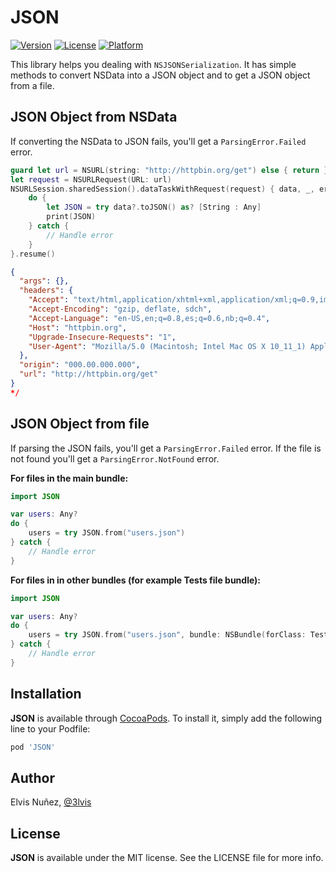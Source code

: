 # JSON

[![Version](https://img.shields.io/cocoapods/v/JSON.svg?style=flat)](http://cocoadocs.org/docsets/JSON)
[![License](https://img.shields.io/cocoapods/l/JSON.svg?style=flat)](http://cocoadocs.org/docsets/JSON)
[![Platform](https://img.shields.io/cocoapods/p/JSON.svg?style=flat)](http://cocoadocs.org/docsets/JSON)

This library helps you dealing with `NSJSONSerialization`. It has simple methods to convert NSData into a JSON object and to get a JSON object from a file.

## JSON Object from NSData

If converting the NSData to JSON fails, you'll get a `ParsingError.Failed` error.

```swift
guard let url = NSURL(string: "http://httpbin.org/get") else { return }
let request = NSURLRequest(URL: url)
NSURLSession.sharedSession().dataTaskWithRequest(request) { data, _, error in
    do {
        let JSON = try data?.toJSON() as? [String : Any]
        print(JSON)
    } catch {
        // Handle error
    }
}.resume()
```

```json
{
  "args": {}, 
  "headers": {
    "Accept": "text/html,application/xhtml+xml,application/xml;q=0.9,image/webp;q=0.8", 
    "Accept-Encoding": "gzip, deflate, sdch", 
    "Accept-Language": "en-US,en;q=0.8,es;q=0.6,nb;q=0.4", 
    "Host": "httpbin.org", 
    "Upgrade-Insecure-Requests": "1", 
    "User-Agent": "Mozilla/5.0 (Macintosh; Intel Mac OS X 10_11_1) AppleWebKit/537.36 (KHTML, like Gecko) Chrome/46.0.2490.71 Safari/537.36"
  }, 
  "origin": "000.00.000.000", 
  "url": "http://httpbin.org/get"
}
*/
```

## JSON Object from file

If parsing the JSON fails, you'll get a `ParsingError.Failed` error. If the file is not found you'll get a `ParsingError.NotFound` error.

**For files in the main bundle:**

```swift
import JSON

var users: Any?
do {
    users = try JSON.from("users.json")
} catch {
    // Handle error
}
```

**For files in in other bundles (for example Tests file bundle):**

```swift
import JSON

var users: Any?
do {
    users = try JSON.from("users.json", bundle: NSBundle(forClass: Tests.self))
} catch {
    // Handle error
}
```

## Installation

**JSON** is available through [CocoaPods](http://cocoapods.org). To install
it, simply add the following line to your Podfile:

```ruby
pod 'JSON'
```

## Author

Elvis Nuñez, [@3lvis](https://twitter.com/3lvis)

## License

**JSON** is available under the MIT license. See the LICENSE file for more info.
